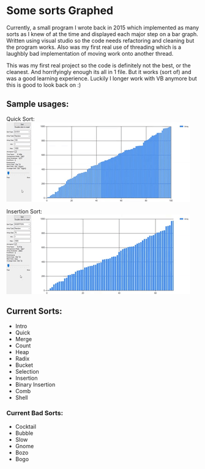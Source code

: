 # Some sorts Graphed

Currently, a small program I wrote back in 2015 which implemented as many sorts as I knew of at the time and displayed each major step on a bar graph.
Written using visual studio so the code needs refactoring and cleaning but the program works. Also was my first real use of threading which is a laughbly bad
implementation of moving work onto another thread.

This was my first real project so the code is definitely not the best, or the cleanest. And horrifyingly enough
its all in 1 file. But it works (sort of) and was a good learning experience. Luckily I longer
work with VB anymore but this is good to look back on :)

## Sample usages:

Quick Sort:  
![](samples/quickSort.gif)   


Insertion Sort:  
![](samples/insertionSort.gif)

## Current Sorts:

* Intro
* Quick
* Merge
* Count
* Heap
* Radix
* Bucket
* Selection
* Insertion
* Binary Insertion
* Comb
* Shell

### Current Bad Sorts:

* Cocktail
* Bubble
* Slow
* Gnome
* Bozo
* Bogo
    